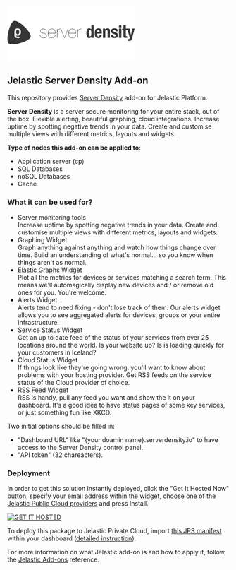 [![Server Density](images/Server-Density-Logo.png)](../../../server-density)
## Jelastic Server Density Add-on

This repository provides [Server Density](https://www.serverdensity.com/) add-on for Jelastic Platform.

**Server Density** is a server secure monitoring for your entire stack, out of the box. Flexible alerting, beautiful graphing, cloud integrations. Increase uptime by spotting negative trends in your data. Create and customise multiple views with different metrics, layouts and widgets.

**Type of nodes this add-on can be applied to**:
  - Application server (cp)
  - SQL Databases
  - noSQL Databases
  - Cache

### What it can be used for?
- Server monitoring tools<br/>
Increase uptime by spotting negative trends in your data. Create and customise multiple views with different metrics, layouts and widgets.
- Graphing Widget<br/>
Graph anything against anything and watch how things change over time. Build an understanding of what's normal… so you know when things aren't as normal.
- Elastic Graphs Widget<br/>
Plot all the metrics for devices or services matching a search term. This means we'll automagically display new devices and / or remove old ones for you. You're welcome.
- Alerts Widget<br/>
Alerts tend to need fixing - don't lose track of them. Our alerts widget allows you to see aggregated alerts for devices, groups or your entire infrastructure.
- Service Status Widget<br/>
Get an up to date feed of the status of your services from over 25 locations around the world. Is your website up? Is is loading quickly for your customers in Iceland?
- Cloud Status Widget<br/>
If things look like they're going wrong, you'll want to know about problems with your hosting provider. Get RSS feeds on the service status of the Cloud provider of choice.
- RSS Feed Widget<br/>
RSS is handy, pull any feed you want and show the it on your dashboard. It's a good idea to have status pages of some key services, or just something fun like XKCD.

Two initial options should be filled in:
- "Dashboard URL" like "{your doamin name}.serverdensity.io" to have access to the Server Density control panel.
- "API token" (32 chareacters).

### Deployment

In order to get this solution instantly deployed, click the "Get It Hosted Now" button, specify your email address within the widget, choose one of the [Jelastic Public Cloud providers](https://jelastic.cloud) and press Install.

[![GET IT HOSTED](https://raw.githubusercontent.com/jelastic-jps/jpswiki/master/images/getithosted.png)](https://jelastic.com/install-application/?manifest=https%3A%2F%2Fgithub.com%2Fjelastic-jps%2Fserver-density%2Fraw%2Fmaster%2Fmanifest.jps)

To deploy this package to Jelastic Private Cloud, import [this JPS manifest](../../raw/master/manifest.jps) within your dashboard ([detailed instruction](https://docs.jelastic.com/environment-export-import#import)).

For more information on what Jelastic add-on is and how to apply it, follow the [Jelastic Add-ons](https://github.com/jelastic-jps/jpswiki/wiki/Jelastic-Addons) reference.